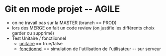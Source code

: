 # Git en mode projet -- AGILE


- on ne travail pas sur la MASTER (branch == PROD)
- lors des MERGE on fait un code review (on justifie les différents choix garder ou supprimé)
- Test Unitaire / fonctiionnel
    - [unitaire]('https://openclassrooms.com/courses/testez-et-suivez-l-etat-de-votre-application-php/premiers-pas-avec-phpunit-et-les-tests-unitaires') == true/false
    - [fonctionnel]('https://openclassrooms.com/courses/testez-fonctionnellement-votre-application-symfony/quest-ce-quun-test-fonctionnel') == simulation de l'utilisation de l'utilisateur -- sur serveur 
    
